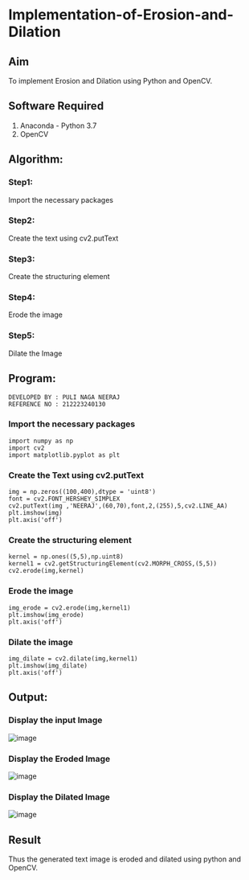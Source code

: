# Implementation-of-Erosion-and-Dilation
## Aim
To implement Erosion and Dilation using Python and OpenCV.
## Software Required
1. Anaconda - Python 3.7
2. OpenCV
## Algorithm:
### Step1:
Import the necessary packages

### Step2:
Create the text using cv2.putText

### Step3:
Create the structuring element

### Step4:
Erode the image

### Step5:
Dilate the Image
 
## Program:
```
DEVELOPED BY : PULI NAGA NEERAJ
REFERENCE NO : 212223240130
```
### Import the necessary packages
```
import numpy as np
import cv2
import matplotlib.pyplot as plt
```
### Create the Text using cv2.putText
```
img = np.zeros((100,400),dtype = 'uint8')
font = cv2.FONT_HERSHEY_SIMPLEX
cv2.putText(img ,'NEERAJ',(60,70),font,2,(255),5,cv2.LINE_AA)
plt.imshow(img)
plt.axis('off')
```
### Create the structuring element
```
kernel = np.ones((5,5),np.uint8)
kernel1 = cv2.getStructuringElement(cv2.MORPH_CROSS,(5,5))
cv2.erode(img,kernel)
```
### Erode the image
```
img_erode = cv2.erode(img,kernel1)
plt.imshow(img_erode)
plt.axis('off')
```
### Dilate the image
```
img_dilate = cv2.dilate(img,kernel1)
plt.imshow(img_dilate)
plt.axis('off')
```
## Output:

### Display the input Image

![image](https://github.com/PuliNagaNeeraj/erosion--dilation/assets/138849173/de881335-8714-4faa-8d3f-13c8e3aa2912)

### Display the Eroded Image

![image](https://github.com/PuliNagaNeeraj/erosion--dilation/assets/138849173/1a5827d3-5242-4c41-aa3f-76c708a61ffd)

### Display the Dilated Image

![image](https://github.com/PuliNagaNeeraj/erosion--dilation/assets/138849173/ad4e822d-5155-4eb6-9764-5090aa162718)

## Result
Thus the generated text image is eroded and dilated using python and OpenCV.

